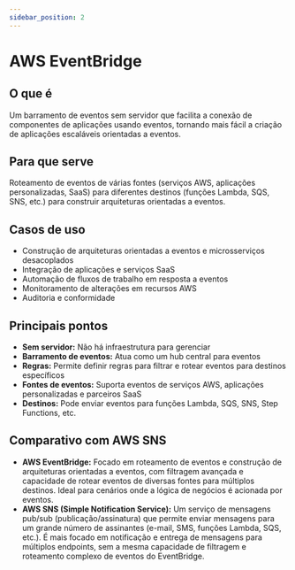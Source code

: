 ```yaml
---
sidebar_position: 2
---
```


# AWS EventBridge

## O que é
Um barramento de eventos sem servidor que facilita a conexão de componentes de aplicações usando eventos, tornando mais fácil a criação de aplicações escaláveis orientadas a eventos.

## Para que serve
Roteamento de eventos de várias fontes (serviços AWS, aplicações personalizadas, SaaS) para diferentes destinos (funções Lambda, SQS, SNS, etc.) para construir arquiteturas orientadas a eventos.

## Casos de uso
- Construção de arquiteturas orientadas a eventos e microsserviços desacoplados
- Integração de aplicações e serviços SaaS
- Automação de fluxos de trabalho em resposta a eventos
- Monitoramento de alterações em recursos AWS
- Auditoria e conformidade

## Principais pontos
- **Sem servidor:** Não há infraestrutura para gerenciar
- **Barramento de eventos:** Atua como um hub central para eventos
- **Regras:** Permite definir regras para filtrar e rotear eventos para destinos específicos
- **Fontes de eventos:** Suporta eventos de serviços AWS, aplicações personalizadas e parceiros SaaS
- **Destinos:** Pode enviar eventos para funções Lambda, SQS, SNS, Step Functions, etc.

## Comparativo com AWS SNS
- **AWS EventBridge:** Focado em roteamento de eventos e construção de arquiteturas orientadas a eventos, com filtragem avançada e capacidade de rotear eventos de diversas fontes para múltiplos destinos. Ideal para cenários onde a lógica de negócios é acionada por eventos.
- **AWS SNS (Simple Notification Service):** Um serviço de mensagens pub/sub (publicação/assinatura) que permite enviar mensagens para um grande número de assinantes (e-mail, SMS, funções Lambda, SQS, etc.). É mais focado em notificação e entrega de mensagens para múltiplos endpoints, sem a mesma capacidade de filtragem e roteamento complexo de eventos do EventBridge. 